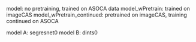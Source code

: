 model: no pretraining, trained on ASOCA data
model_wPretrain: trained on imageCAS
model_wPretrain_continued: pretrained on imageCAS, training continued on ASOCA


model A: segresnet0
model B: dints0